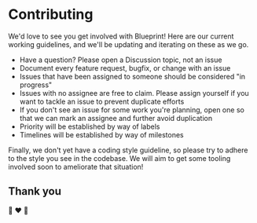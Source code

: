 # Contributing

We'd love to see you get involved with Blueprint! Here are our current working guidelines, and we'll be updating and iterating on these as we go.

- Have a question? Please open a Discussion topic, not an issue
- Document every feature request, bugfix, or change with an issue
- Issues that have been assigned to someone should be considered "in progress"
- Issues with no assignee are free to claim. Please assign yourself if you want to tackle an issue to prevent duplicate efforts
- If you don't see an issue for some work you're planning, open one so that we can mark an assignee and further avoid duplication
- Priority will be established by way of labels
- Timelines will be established by way of milestones

Finally, we don't yet have a coding style guideline, so please try to adhere to the style you see in the codebase. We will aim to get some tooling involved
soon to ameliorate that situation!

## Thank you

:pray: :heart: :rocket:
